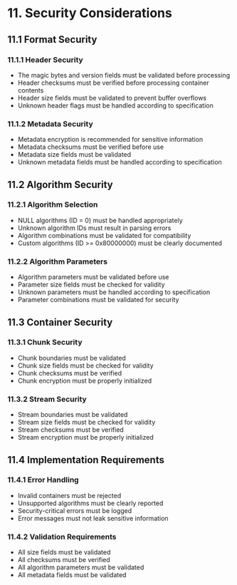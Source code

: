 # 11. Security Considerations

## 11.1 Format Security

### 11.1.1 Header Security

- The magic bytes and version fields must be validated before processing
- Header checksums must be verified before processing container contents
- Header size fields must be validated to prevent buffer overflows
- Unknown header flags must be handled according to specification

### 11.1.2 Metadata Security

- Metadata encryption is recommended for sensitive information
- Metadata checksums must be verified before use
- Metadata size fields must be validated
- Unknown metadata fields must be handled according to specification

## 11.2 Algorithm Security

### 11.2.1 Algorithm Selection

- NULL algorithms (ID = 0) must be handled appropriately
- Unknown algorithm IDs must result in parsing errors
- Algorithm combinations must be validated for compatibility
- Custom algorithms (ID >= 0x80000000) must be clearly documented

### 11.2.2 Algorithm Parameters

- Algorithm parameters must be validated before use
- Parameter size fields must be checked for validity
- Unknown parameters must be handled according to specification
- Parameter combinations must be validated for security

## 11.3 Container Security

### 11.3.1 Chunk Security

- Chunk boundaries must be validated
- Chunk size fields must be checked for validity
- Chunk checksums must be verified
- Chunk encryption must be properly initialized

### 11.3.2 Stream Security

- Stream boundaries must be validated
- Stream size fields must be checked for validity
- Stream checksums must be verified
- Stream encryption must be properly initialized

## 11.4 Implementation Requirements

### 11.4.1 Error Handling

- Invalid containers must be rejected
- Unsupported algorithms must be clearly reported
- Security-critical errors must be logged
- Error messages must not leak sensitive information

### 11.4.2 Validation Requirements

- All size fields must be validated
- All checksums must be verified
- All algorithm parameters must be validated
- All metadata fields must be validated
